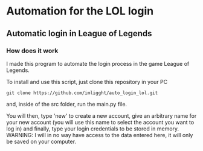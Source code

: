 # Automation for the LOL login

## Automatic login in League of Legends

### How does it work

I made this program to automate the login process in the game League of Legends.

To install and use this script, just clone this repository in your PC

```
git clone https://github.com/imligght/auto_login_lol.git
```

and, inside of the src folder, run the main.py file.

You will then, type 'new' to create a new account,
give an arbitrary name for your new account (you will use this name to select the account you want to log in)
and finally, type your login credentials to be stored in memory.
WARNING: I will in no way have access to the data entered here, it will only be saved on your computer.